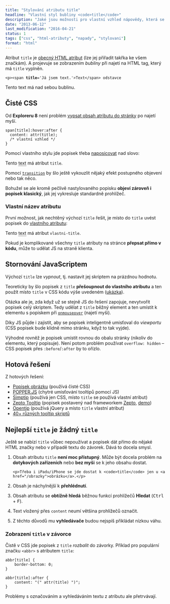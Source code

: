 ```yaml
---
title: "Stylování atributu title"
headline: "Vlastní styl bubliny <code>title</code>"
description: "Jaké jsou možnosti pro vlastní vzhled nápovědy, která se objevuje při vyplnění atributu <code>title</code>."
date: "2013-06-12"
last_modification: "2016-04-21"
status: 1
tags: ["css", "html-atributy", "napady", "stylovani"]
format: "html"
---
```


<p>Atribut <code>title</code> je <a href="/obecne-atributy">obecný HTML atribut</a> (lze jej přiřadit takřka ke všem značkám). A projevuje se zobrazením <i>bubliny</i> při najetí na HTML tag, který má <code>title</code> vyplněn.

<pre><code>&lt;p>&lt;span <b>title</b>='Já jsem text.'>Text&lt;/span> odstavce</code></pre>


<div class="live">
  <p title="Bublina">Tento text má nad sebou bublinu.</p>
</div>











<h2 id="ciste-css">Čisté CSS</h2>



<p>Od <b>Exploreru 8</b> není problém <a href="/content-attr">vypsat obsah atributu do stránky</a> po najetí myší.
<pre><code>span[title]:hover:after {
  content: attr(title); 
  /* vlastní vzhled */
}</code></pre>




<p>Pomocí vlastního stylu jde popisek třeba <a href="/position">naposicovat</a> nad slovo:</p>


<!-- Kód ukázky -->
<div class="live">
  <style>
    span[title] {position: relative; border-bottom: 1px dotted #000; cursor: help}
    span[title]:hover:after {border: 1px solid #0D6AB7; color: #fff; border-radius: .2em; background: #1081DD; content: attr(title); position: absolute; top: -2em; left: 0; padding: 0 .2em; width: 8em}
  </style>
  <p>Tento <span title="Nějaký text">text</span> má atribut <code>title</code>.</p>
</div>
<!-- / konec ukázky -->

<p>Pomocí <a href='/transition'><code>transition</code></a> by šlo ještě vykouzlit nějaký efekt postupného objevení nebo tak něco.</p>

<p>Bohužel se ale kromě pečlivě nastylovaného popisku <b>objeví zároveň i popisek klasický</b>, jak jej vykresluje standardně prohlížeč.</p>
  

<h3 id="vlastni-atribut">Vlastní název atributu</h3>  

<p>První možnost, jak nechtěný výchozí <code>title</code> řešit, je místo do <code>title</code> uvést popisek do <a href="/vlastni-html-znacky">vlastního atributu</a>:</p>
<!-- Kód ukázky -->
<div class="live">
  <style>
    span[vlastni-title] {position: relative; border-bottom: 1px dotted #000; cursor: help}
    span[vlastni-title]:hover:after {border: 1px solid #0D6AB7; color: #fff; border-radius: .2em; background: #1081DD; content: attr(vlastni-title); position: absolute; top: -2em; left: 0; padding: 0 .2em; width: 8em}
  </style>  
  <p>Tento <span vlastni-title="Nějaký text">text</span> má atribut <code>vlastni-title</code>.</p>
</div>
<!-- / konec ukázky -->

<p>Pokud je komplikované všechny <code>title</code> atributy na stránce <b>přepsat přímo v kódu</b>, může to udělat JS na straně klienta.</p>

<h2 id="js">Stornování JavaScriptem</h2>
<p>Výchozí <code>title</code> lze <i>vypnout</i>, tj. nastavit jej skriptem na prázdnou hodnotu.</p>

<p>Teoreticky by šlo popisek z <code>title</code> <b>přešoupnout do vlastního atributu</b> a ten použít místo <code>title</code> v CSS kódu výše uvedeném (<a href='http://kod.djpw.cz/pyp'>ukázka</a>).</p>

<p>Otázka ale je, zda když už se stejně JS do řešení zapojuje, nevytvořit popisek celý skriptem. Tedy udělat z <code>title</code> běžný element a ten umístit k elementu s popiskem při <a href="/udalosti-mysi#onmouseover"><code>onmouseover</code></a> (najetí myši).</p>
      
<p>Díky JS půjde i zajistit, aby se popisek inteligentně umisťoval do <i>viewportu</i> (CSS popisek bude klidně mimo stránku, když to tak vyjde).</p>

<p>Výhodné rovněž je popisek umístit rovnou do obalu stránky (nikoliv do elementu, který popisuje). Není potom problém používat <code>overflow: hidden</code> – CSS popisek přes <code>:before</code>/<code>:after</code> by to ořízlo.</p>
      



<h2 id="tooltip">Hotová řešení</h2>
<p>Z hotových řešení:
<ul>
  <li><a href="/tooltip">Popisek obrázku</a> (používá čisté CSS)</li>
  <li><a href="https://popper.js.org">POPPER.JS</a> (chytré umisťování tooltipů pomocí JS)</li>
  <li><a href="http://arashm.net/lab/simptip/">Simptip</a> (používá jen CSS, místo <code>title</code> se používá vlastní atribut)</li>
  <li><a href="https://github.com/ptech/zepto-tooltip">Zepto Tooltip</a> (popisek postavený nad frameworkem <a href="/framework-zepto">Zepto</a>, <a href="http://ptech.github.io/zepto-tooltip/">demo</a>)</li>
  <li><a href='http://www.opentip.org/'>Opentip</a> (používá jQuery a místo <code>title</code> vlastní atribut)</li>
  <li><a href='http://coding.smashingmagazine.com/2007/06/12/tooltips-scripts-ajax-javascript-css-dhtml/'>40+ různých tooltip skriptů</a></li>
</ul>





<h2 id="problem">Nejlepší <code>title</code> je žádný <code>title</code></h2>

<p>Ještě se nabízí <code>title</code> vůbec nepoužívat a popisek dát přímo do nějaké HTML značky nebo v případě textu do závorek. Dává to docela smysl.

<ol>
  <li>
    <p>Obsah atributu <code>title</code> <b>není moc přístupný</b>. Může být docela problém na <b>dotykových zařízeních</b> nebo <b>bez myši</b> se k jeho obsahu dostat.</p>
    
    <p>Třeba i iPadu/iPhone se jde dostat k <code>title</code> jen u <a href="/obrazky">obrázku</a>.</p>
  </li>
    <li>
      <p>Obsah je náchylnější k <b>přehlédnutí</b>.</p></li>
      <li>
        <p>Obsah atributu se <b>obtížně hledá</b> běžnou funkcí prohlížečů <b>Hledat</b> (<kbd>Ctrl</kbd> + <kbd>F</kbd>).</p></li>
        <li>
          <p>Text vložený přes <code>content</code> neumí většina prohlížečů označit.</p></li>
        <li>
          <p>Z těchto důvodů mu <b>vyhledávače</b> budou nejspíš přikládat nízkou váhu.</p></li>
</ol>



<h3 id="css-rozbaleni">Zobrazení <code>title</code> v závorce</h3>

<p>Čistě v CSS jde popisek z <code>title</code> <i>rozbalit</i> do závorky. Příklad pro populární značku <code>&lt;abbr></code> s atributem <code>title</code>:</p>

<pre><code>abbr[title] {
    border-bottom: 0;
}

abbr[title]:after {
    content: "(" attr(title) ")";
}</code></pre>











<p>Problémy s označováním a vyhledáváním textu z atributu ale přetrvávají.</p>
